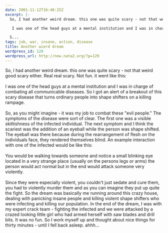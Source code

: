 ```yaml
---
date: 2001-11-12T16:40:25Z
excerpt: |-
  So, I had another weird dream. this one was quite scary - not that weird good scary either. Real real scary. Not fun. it went like this:

   I was one of the head guys at a mental institution and I was in charge of combating all communicable diseases. So I got an alert of a breakout of this scary disease that turns ordinary people into shape shifters on a killing rampage.

  S...
tags: job, war, insane, action, disease
title: Another wierd dream
wordpress_id: 129
wordpress_url: http://new.nata2.org/?p=129
---
```


So, I had another weird dream. this one was quite scary - not that weird good scary either. Real real scary. Not fun. it went like this:
<br/><br/>
 I was one of the head guys at a mental institution and I was in charge of combating all communicable diseases. So I got an alert of a breakout of this scary disease that turns ordinary people into shape shifters on a killing rampage.
<br/><br/>
So, as you might imagine - it was my job to combat these "evil people." The symptoms of the disease were sort of clear. The first one was a visible skittishness of the infected individual. The next symptom and I think the scariest was the addition of an eyeball while the person was shape shifted. The eyeball was there because during the rearrangement of flesh on the individuals face, they rendered themselves blind. An example interaction with one of the infected would be like this:
<br/><br/>
You would be walking towards someone and notice a small blinking eye located in a very strange place (usually on the persons legs or arms) the person would act normal but in the end would attack someone very violently. 
<br/><br/>
Since they were especially violent, you couldn't just sedate and cure them, you had to violently murder them and as you can imagine they put up quite the fight. So the dream was basically me running around this crazy house, dealing with panicking insane people and killing violent shape shifters who were infecting and killing our population. In the end of the dream, I was with my expert crack team - fighting the infected and we were attacked by a crazed looking little girl who had armed herself with saw blades and drill bits. It was no fun. So I work myself up and thought about nice things for thirty minutes - until I fell back asleep. ahhh...
